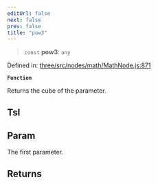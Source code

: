 ```yaml
---
editUrl: false
next: false
prev: false
title: "pow3"
---
```


> `const` **pow3**: `any`

Defined in: [three/src/nodes/math/MathNode.js:871](https://github.com/DefinitelyMaybe/three-i18n/blob/fa57b79433d1c349ffb23a78727299c8d4190136/three/src/nodes/math/MathNode.js#L871)

**`Function`**

Returns the cube of the parameter.

## Tsl

## Param

The first parameter.

## Returns
